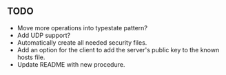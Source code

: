 ## TODO

- Move more operations into typestate pattern?
- Add UDP support?
- Automatically create all needed security files.
- Add an option for the client to add the server's public key to the known hosts file.
- Update README with new procedure.